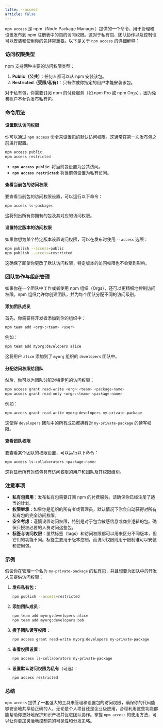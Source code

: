 ```yaml
---
title: --access
article: false
---
```


`npm access` 是 npm（Node Package Manager）提供的一个命令，用于管理和设置发布到 npm 注册表中的包的访问权限。这对于私有包、团队协作以及控制谁可以安装和使用你的包非常重要。以下是关于 `npm access` 的详细解释：

### 访问权限类型

npm 支持两种主要的访问权限类型：

1. **Public（公共）**：任何人都可以从 npm 安装该包。
2. **Restricted（受限/私有）**：只有你或你指定的用户才能安装该包。

对于私有包，你需要订阅 npm 的付费服务（如 npm Pro 或 npm Orgs），因为免费账户不允许发布私有包。

### 命令用法

#### 设置默认访问权限

你可以通过 `npm access` 命令来设置包的默认访问权限。这通常在第一次发布包之前进行配置。

```bash
npm access public
npm access restricted
```

- **`npm access public`**: 将当前包设置为公共访问。
- **`npm access restricted`**: 将当前包设置为私有访问。

#### 查看当前包的访问权限

要查看当前包的访问权限设置，可以运行以下命令：

```bash
npm access ls-packages
```

这将列出所有你拥有的包及其对应的访问权限。

#### 设置特定版本的访问权限

如果你想为某个特定版本设置访问权限，可以在发布时使用 `--access` 选项：

```bash
npm publish --access=public
npm publish --access=restricted
```

这确保了即使你更改了默认访问权限，特定版本的访问权限也不会受到影响。

### 团队协作与组织管理

如果你在一个团队中工作或者使用 npm 组织（Orgs），还可以更精细地控制访问权限。npm 组织允许你创建团队，并为每个团队分配不同的访问级别。

#### 添加团队成员

首先，你需要将开发者添加到你的组织中：

```bash
npm team add <org>:<team> <user>
```

例如：

```bash
npm team add myorg:developers alice
```

这将用户 `alice` 添加到了 `myorg` 组织的 `developers` 团队中。

#### 分配访问权限给团队

然后，你可以为团队分配对特定包的访问权限：

```bash
npm access grant read-write <org>:<team> <package-name>
npm access grant read-only <org>:<team> <package-name>
```

例如：

```bash
npm access grant read-write myorg:developers my-private-package
```

这使得 `developers` 团队中的所有成员都拥有对 `my-private-package` 的读写权限。

#### 查看团队权限

要查看某个团队的权限设置，可以运行以下命令：

```bash
npm access ls-collaborators <package-name>
```

这将显示所有对该包具有访问权限的用户和团队及其权限级别。

### 注意事项

- **私有包费用**：发布私有包需要订阅 npm 的付费服务。请确保你已经注册了适当的计划。
- **权限继承**：如果你是组织的所有者或管理员，默认情况下你会自动获得对所有私有包的完全访问权限。
- **安全考虑**：谨慎设置访问权限，特别是对于包含敏感信息或商业逻辑的包。确保只授权必要的人员访问这些包。
- **标签与访问权限**：虽然标签（tags）和访问权限都可以用来区分不同版本，但它们的功能不同。标签主要用于版本控制，而访问权限则用于限制谁可以安装和使用包。

### 示例

假设你在管理一个名为 `my-private-package` 的私有包，并且想要为团队中的开发人员提供访问权限：

1. **发布私有包**：

   ```bash
   npm publish --access=restricted
   ```

2. **添加团队成员**：

   ```bash
   npm team add myorg:developers alice
   npm team add myorg:developers bob
   ```

3. **授予团队读写权限**：

   ```bash
   npm access grant read-write myorg:developers my-private-package
   ```

4. **查看权限设置**：

   ```bash
   npm access ls-collaborators my-private-package
   ```

5. **设置默认访问权限为私有**（可选）：

   ```bash
   npm access restricted
   ```

### 总结

`npm access` 提供了一套强大的工具来管理和设置包的访问权限，确保你的代码能够安全地共享给正确的人。无论是个人项目还是企业级应用，合理利用这些功能都能帮助你更好地保护知识产权并促进团队协作。掌握 `npm access` 的使用方法，可以让你更加灵活地控制包的可见性和分发策略。
